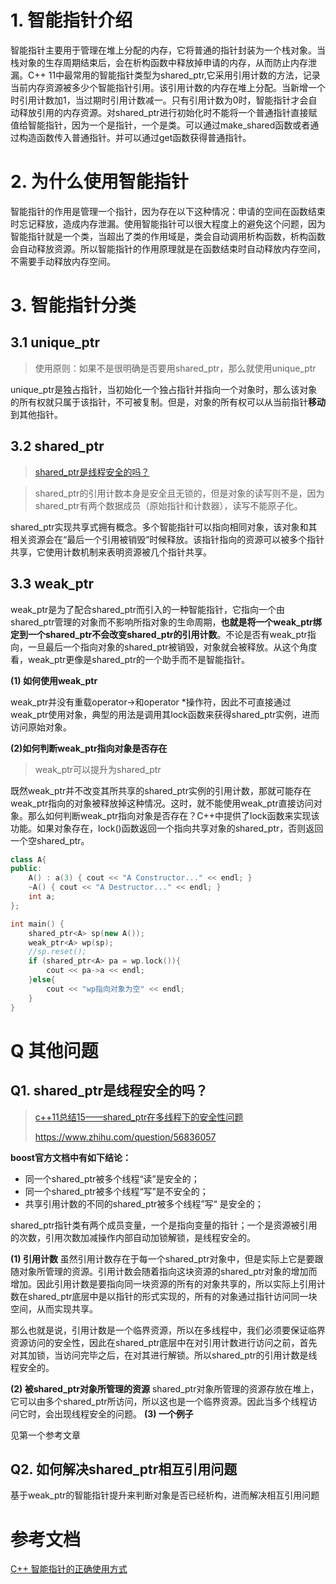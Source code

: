 # 1. 智能指针介绍

智能指针主要用于管理在堆上分配的内存，它将普通的指针封装为一个栈对象。当栈对象的生存周期结束后，会在析构函数中释放掉申请的内存，从而防止内存泄漏。C++ 11中最常用的智能指针类型为shared_ptr,它采用引用计数的方法，记录当前内存资源被多少个智能指针引用。该引用计数的内存在堆上分配。当新增一个时引用计数加1，当过期时引用计数减一。只有引用计数为0时，智能指针才会自动释放引用的内存资源。对shared_ptr进行初始化时不能将一个普通指针直接赋值给智能指针，因为一个是指针，一个是类。可以通过make_shared函数或者通过构造函数传入普通指针。并可以通过get函数获得普通指针。

# 2. 为什么使用智能指针

智能指针的作用是管理一个指针，因为存在以下这种情况：申请的空间在函数结束时忘记释放，造成内存泄漏。使用智能指针可以很大程度上的避免这个问题，因为智能指针就是一个类，当超出了类的作用域是，类会自动调用析构函数，析构函数会自动释放资源。所以智能指针的作用原理就是在函数结束时自动释放内存空间，不需要手动释放内存空间。

# 3. 智能指针分类

## 3.1 unique_ptr

> 使用原则：如果不是很明确是否要用shared_ptr，那么就使用unique_ptr

unique_ptr是独占指针，当初始化一个独占指针并指向一个对象时，那么该对象的所有权就只属于该指针，不可被复制。但是，对象的所有权可以从当前指针**移动**到其他指针。

## 3.2 shared_ptr

> [shared_ptr是线程安全的吗？](https://cloud.tencent.com/developer/article/1654442) 

> shared_ptr的引用计数本身是安全且无锁的，但是对象的读写则不是，因为shared_ptr有两个数据成员（原始指针和计数器），读写不能原子化。

shared_ptr实现共享式拥有概念。多个智能指针可以指向相同对象，该对象和其相关资源会在“最后一个引用被销毁”时候释放。该指针指向的资源可以被多个指针共享，它使用计数机制来表明资源被几个指针共享。

## 3.3 weak_ptr

weak_ptr是为了配合shared_ptr而引入的一种智能指针，它指向一个由shared_ptr管理的对象而不影响所指对象的生命周期，**也就是将一个weak_ptr绑定到一个shared_ptr不会改变shared_ptr的引用计数**。不论是否有weak_ptr指向，一旦最后一个指向对象的shared_ptr被销毁，对象就会被释放。从这个角度看，weak_ptr更像是shared_ptr的一个助手而不是智能指针。

**(1) 如何使用weak_ptr**

weak_ptr并没有重载operator->和operator *操作符，因此不可直接通过weak_ptr使用对象，典型的用法是调用其lock函数来获得shared_ptr实例，进而访问原始对象。

**(2)如何判断weak_ptr指向对象是否存在**

> weak_ptr可以提升为shared_ptr

既然weak_ptr并不改变其所共享的shared_ptr实例的引用计数，那就可能存在weak_ptr指向的对象被释放掉这种情况。这时，就不能使用weak_ptr直接访问对象。那么如何判断weak_ptr指向对象是否存在？C++中提供了lock函数来实现该功能。如果对象存在，lock()函数返回一个指向共享对象的shared_ptr，否则返回一个空shared_ptr。

```C++
class A{
public:
    A() : a(3) { cout << "A Constructor..." << endl; }
    ~A() { cout << "A Destructor..." << endl; }
    int a;
};

int main() {
    shared_ptr<A> sp(new A());
    weak_ptr<A> wp(sp);
    //sp.reset();
    if (shared_ptr<A> pa = wp.lock()){
        cout << pa->a << endl;
    }else{
        cout << "wp指向对象为空" << endl;
    }
}
```

# Q 其他问题

## Q1. shared_ptr是线程安全的吗？

> [c++11总结15——shared_ptr在多线程下的安全性问题](https://blog.csdn.net/www_dong/article/details/114418454)
>
> https://www.zhihu.com/question/56836057

**boost官方文档中有如下结论：**

- 同一个shared_ptr被多个线程“读”是安全的；
- 同一个shared_ptr被多个线程“写”是不安全的；
- 共享引用计数的不同的shared_ptr被多个线程”写“ 是安全的；

shared_ptr指针类有两个成员变量，一个是指向变量的指针；一个是资源被引用的次数，引用次数加减操作内部自动加锁解锁，是线程安全的。

**(1) 引用计数**
虽然引用计数存在于每一个shared_ptr对象中，但是实际上它是要跟随对象所管理的资源。引用计数会随着指向这块资源的shared_ptr对象的增加而增加。因此引用计数是要指向同一块资源的所有的对象共享的，所以实际上引用计数在shared_ptr底层中是以指针的形式实现的，所有的对象通过指针访问同一块空间，从而实现共享。

那么也就是说，引用计数是一个临界资源，所以在多线程中，我们必须要保证临界资源访问的安全性，因此在shared_ptr底层中在对引用计数进行访问之前，首先对其加锁，当访问完毕之后，在对其进行解锁。所以shared_ptr的引用计数是线程安全的。

**(2) 被shared_ptr对象所管理的资源**
shared_ptr对象所管理的资源存放在堆上，它可以由多个shared_ptr所访问，所以这也是一个临界资源。因此当多个线程访问它时，会出现线程安全的问题。
**(3) 一个例子**

见第一个参考文章

##  Q2. 如何解决shared_ptr相互引用问题

基于weak_ptr的智能指针提升来判断对象是否已经析构，进而解决相互引用问题

# 参考文档

[C++ 智能指针的正确使用方式](https://www.cyhone.com/articles/right-way-to-use-cpp-smart-pointer/)

